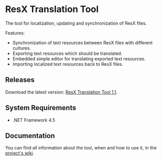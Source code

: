 # ResX Translation Tool

The tool for localization, updating and synchronization of ResX files.

Features:
* Synchronization of text resources between ResX files with different cultures.
* Exporting text resources which should be translated.
* Embedded simple editor for translating exported text resources.
* Importing localized text resources back to ResX files.

## Releases

Download the latest version: [ResX Translation Tool 1.1](https://github.com/kirmir/ResxTranslationTool/releases/tag/v.1.1).

## System Requirements

* .NET Framework 4.5

## Documentation

You can find all information about the tool, when and how to use it, in the [project's wiki](https://github.com/kirmir/ResxTranslationTool/wiki#documentation).
